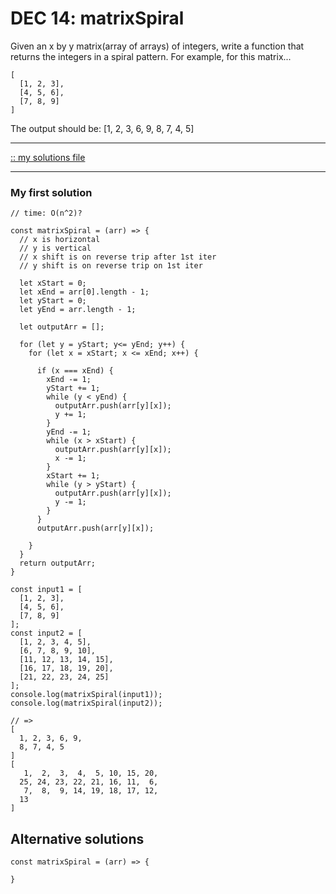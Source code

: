 # DEC 14: matrixSpiral

Given an x by y matrix(array of arrays) of integers, write a function that returns the integers in a 
spiral pattern. For example, for this matrix...
```
[
  [1, 2, 3],
  [4, 5, 6],
  [7, 8, 9]
]
```
The output should be: [1, 2, 3, 6, 9, 8, 7, 4, 5]

---

[:: my solutions file](./191214_matrixSpiral.js)

---

### My first solution

```
// time: O(n^2)?

const matrixSpiral = (arr) => {
  // x is horizontal
  // y is vertical
  // x shift is on reverse trip after 1st iter
  // y shift is on reverse trip on 1st iter

  let xStart = 0;
  let xEnd = arr[0].length - 1;
  let yStart = 0;
  let yEnd = arr.length - 1;

  let outputArr = [];

  for (let y = yStart; y<= yEnd; y++) {
    for (let x = xStart; x <= xEnd; x++) {

      if (x === xEnd) {
        xEnd -= 1;
        yStart += 1;
        while (y < yEnd) {
          outputArr.push(arr[y][x]);
          y += 1;
        }
        yEnd -= 1;
        while (x > xStart) {
          outputArr.push(arr[y][x]);
          x -= 1;
        }
        xStart += 1;
        while (y > yStart) {
          outputArr.push(arr[y][x]);
          y -= 1;
        }
      }
      outputArr.push(arr[y][x]);
          
    }
  }
  return outputArr;
}
```
```
const input1 = [
  [1, 2, 3],
  [4, 5, 6],
  [7, 8, 9]
];
const input2 = [
  [1, 2, 3, 4, 5],
  [6, 7, 8, 9, 10],
  [11, 12, 13, 14, 15],
  [16, 17, 18, 19, 20],
  [21, 22, 23, 24, 25]
];
console.log(matrixSpiral(input1));
console.log(matrixSpiral(input2));

// =>
[
  1, 2, 3, 6, 9,
  8, 7, 4, 5
]
[
   1,  2,  3,  4,  5, 10, 15, 20,
  25, 24, 23, 22, 21, 16, 11,  6,
   7,  8,  9, 14, 19, 18, 17, 12,
  13
]
```

## Alternative solutions

```
const matrixSpiral = (arr) => {

}
```